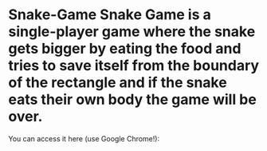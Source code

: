 # Snake-Game Snake Game is a single-player game where the snake gets bigger by eating the food and tries to save itself from the boundary of the rectangle and if the snake eats their own body the game will be over.
You can access it here (use Google Chrome!): 
